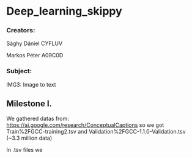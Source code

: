 # Deep_learning_skippy

### Creators:
Sághy Dániel CYFLUV

Markos Péter A09C0D
  
### Subject:
  IMG3: Image to text
  
## Milestone I.
We gathered datas from: https://ai.google.com/research/ConceptualCaptions
so we got Train%2FGCC-training2.tsv and Validation%2FGCC-1.1.0-Validation.tsv (~3.3 million data)

In .tsv files we 
